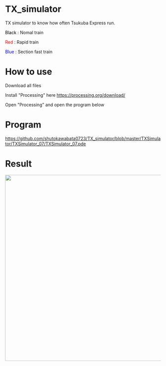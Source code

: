 # TX_simulator
TX simulator to know how often Tsukuba Express run.

<font color="black">Black</font> : Nomal train <br>

<span style="color: red; ">Red</span> : Rapid train<br>

<font color="blue">Blue</font> : Section fast train<br>


# How to use
Download all files

Install "Processing" here https://processing.org/download/

Open "Processing" and open the program below

# Program
https://github.com/shutokawabata0723/TX_simulator/blob/master/TXSimulator/TXSimulator_07/TXSimulator_07.pde

# Result
<img src="https://github.com/shutokawabata0723/TX_simulator/blob/master/TX.gif" width="600px">
